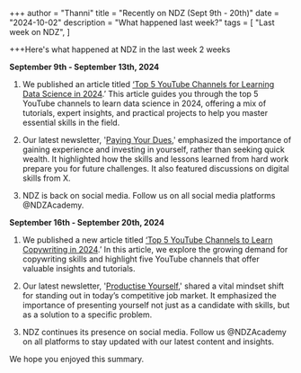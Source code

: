 +++
author = "Thanni"
title = "Recently on NDZ (Sept 9th - 20th)"
date = "2024-10-02"
description = "What happened last week?"
tags = [
"Last week on NDZ",
]

+++Here's what happened at NDZ in the last week 2 weeks

<!--more-->

**September 9th - September 13th, 2024**

1. We published an article titled [‘Top 5 YouTube Channels for Learning Data Science in 2024](https://ndz.ng/blog/147-top-5-youtube-channels-for-learning-data-science-in-2024).’ This article guides you through the top 5 YouTube channels to learn data science in 2024, offering a mix of tutorials, expert insights, and practical projects to help you master essential skills in the field.

2. Our latest newsletter, '[Paying Your Dues](https://open.substack.com/pub/stateofskills/p/pay-your-dues?utm_source=share&utm_medium=android&r=29fvdd),' emphasized the importance of gaining experience and investing in yourself, rather than seeking quick wealth. It highlighted how the skills and lessons learned from hard work prepare you for future challenges. It also featured discussions on digital skills from X.

3. NDZ is back on social media. Follow us on all social media platforms @NDZAcademy.

**September 16th - September 20th, 2024**

1. We published a new article titled [‘Top 5 YouTube Channels to Learn Copywriting in 2024](https://ndz.ng/blog/150-top-5-youtube-channels-to-learn-copywriting-in-2024).’ In this article, we explore the growing demand for copywriting skills and highlight five YouTube channels that offer valuable insights and tutorials.

1. Our latest newsletter, '[Productise Yourself](https://ndz.ng/blog/150-top-5-youtube-channels-to-learn-copywriting-in-2024),' shared a vital mindset shift for standing out in today’s competitive job market. It emphasized the importance of presenting yourself not just as a candidate with skills, but as a solution to a specific problem.

1. NDZ continues its presence on social media. Follow us @NDZAcademy on all platforms to stay updated with our latest content and insights.

We hope you enjoyed this summary.
